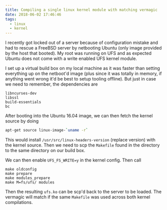 ```yaml
---
title: Compiling a single linux kernel module with matching vermagic
date: 2018-06-02 17:46:46
tags: 
  - linux
  - kernel
---
```


I recently got locked out of a server because of configuration mistake and had
to rescue a FreeBSD server by netbooting Ubuntu (only image provided by the host
that booted). My root was running on UFS and as expected Ubuntu does not come
with a write enabled UFS kernel module.

I set up a virtual build box on my local machine as it was faster than setting
everything up on the netboot'd image (plus since it was totally in memory, if
anything went wrong it'd be best to setup tooling offline). But just in case we
need to remember, the dependencies are 

```
libncurses-dev
libssl
build-essentials
bc
```
After booting into the Ubuntu 16.04 image, we can then fetch the kernel source 
by doing

```sh
apt-get source linux-image-`uname -r`
```

This would install `/usr/src/linux-headers-version` (replace version) with the
kernel source. Then we need to scp the `Makefile` found in the directory to the
same directory on our build box.

We can then enable `UFS_FS_WRITE=y` in the kernel config. Then call

```
make oldconfig
make prepare
make modules_prepare
make M=fs/ufs/ modules
```

Then the resulting `ufs.ko` can be scp'd back to the server to be loaded. The
vermagic will match if the same `Makefile` was used across both kernel
compilations.
